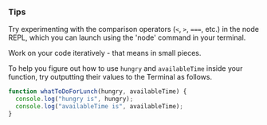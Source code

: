 ### Tips

Try experimenting with the comparison operators (`<`, `>`, `===`, etc.) in the node REPL, which you can launch using the 'node' command in your terminal.

Work on your code iteratively - that means in small pieces.

To help you figure out how to use `hungry` and `availableTime` inside your function, try outputting their values to the Terminal as follows.

```javascript
function whatToDoForLunch(hungry, availableTime) {
  console.log("hungry is", hungry);
  console.log("availableTime is", availableTime);
}
```


